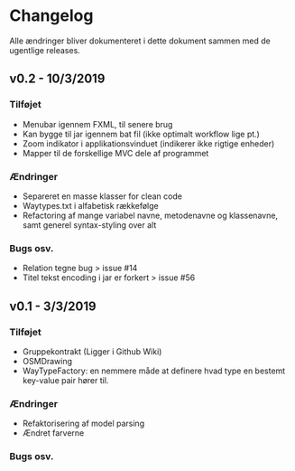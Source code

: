# Changelog
Alle ændringer bliver dokumenteret i dette dokument sammen med de ugentlige releases.

## v0.2 - 10/3/2019
### Tilføjet
- Menubar igennem FXML, til senere brug
- Kan bygge til jar igennem bat fil (ikke optimalt workflow lige pt.)
- Zoom indikator i applikationsvinduet (indikerer ikke rigtige enheder)
- Mapper til de forskellige MVC dele af programmet

### Ændringer
- Separeret en masse klasser for clean code
- Waytypes.txt i alfabetisk rækkefølge
- Refactoring af mange variabel navne, metodenavne og klassenavne, samt generel syntax-styling over alt

### Bugs osv.
- Relation tegne bug > issue #14
- Titel tekst encoding i jar er forkert > issue #56

## v0.1 - 3/3/2019
### Tilføjet
- Gruppekontrakt (Ligger i Github Wiki)
- OSMDrawing
- WayTypeFactory: en nemmere måde at definere hvad type en bestemt key-value pair hører til.

### Ændringer
- Refaktorisering af model parsing
- Ændret farverne

### Bugs osv.
